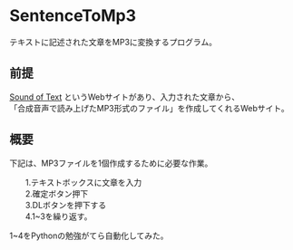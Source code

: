 # SentenceToMp3
テキストに記述された文章をMP3に変換するプログラム。

## 前提

[Sound of Text](https://soundoftext.com/)
というWebサイトがあり、入力された文章から、<br>
「合成音声で読み上げたMP3形式のファイル」を作成してくれるWebサイト。
## 概要

下記は、MP3ファイルを1個作成するために必要な作業。<br>

　　1.テキストボックスに文章を入力<br>
　　2.確定ボタン押下<br>
　　3.DLボタンを押下する<br>
　　4.1~3を繰り返す。<br>

1~4をPythonの勉強がてら自動化してみた。

